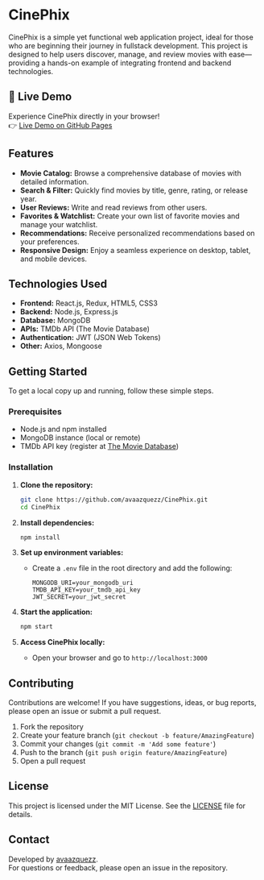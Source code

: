 # CinePhix

CinePhix is a simple yet functional web application project, ideal for those who are beginning their journey in fullstack development. This project is designed to help users discover, manage, and review movies with ease—providing a hands-on example of integrating frontend and backend technologies.

## 🚀 Live Demo

Experience CinePhix directly in your browser!  
👉 [Live Demo on GitHub Pages](https://avaazquezz.github.io/CinePhix/)

## Features

- **Movie Catalog:** Browse a comprehensive database of movies with detailed information.
- **Search & Filter:** Quickly find movies by title, genre, rating, or release year.
- **User Reviews:** Write and read reviews from other users.
- **Favorites & Watchlist:** Create your own list of favorite movies and manage your watchlist.
- **Recommendations:** Receive personalized recommendations based on your preferences.
- **Responsive Design:** Enjoy a seamless experience on desktop, tablet, and mobile devices.

## Technologies Used

- **Frontend:** React.js, Redux, HTML5, CSS3
- **Backend:** Node.js, Express.js
- **Database:** MongoDB
- **APIs:** TMDb API (The Movie Database)
- **Authentication:** JWT (JSON Web Tokens)
- **Other:** Axios, Mongoose

## Getting Started

To get a local copy up and running, follow these simple steps.

### Prerequisites

- Node.js and npm installed
- MongoDB instance (local or remote)
- TMDb API key (register at [The Movie Database](https://www.themoviedb.org/documentation/api))

### Installation

1. **Clone the repository:**
   ```bash
   git clone https://github.com/avaazquezz/CinePhix.git
   cd CinePhix
   ```

2. **Install dependencies:**
   ```bash
   npm install
   ```

3. **Set up environment variables:**
   - Create a `.env` file in the root directory and add the following:
     ```
     MONGODB_URI=your_mongodb_uri
     TMDB_API_KEY=your_tmdb_api_key
     JWT_SECRET=your_jwt_secret
     ```

4. **Start the application:**
   ```bash
   npm start
   ```

5. **Access CinePhix locally:**
   - Open your browser and go to `http://localhost:3000`

## Contributing

Contributions are welcome! If you have suggestions, ideas, or bug reports, please open an issue or submit a pull request.

1. Fork the repository
2. Create your feature branch (`git checkout -b feature/AmazingFeature`)
3. Commit your changes (`git commit -m 'Add some feature'`)
4. Push to the branch (`git push origin feature/AmazingFeature`)
5. Open a pull request

## License

This project is licensed under the MIT License. See the [LICENSE](LICENSE) file for details.

## Contact

Developed by [avaazquezz](https://github.com/avaazquezz).  
For questions or feedback, please open an issue in the repository.
